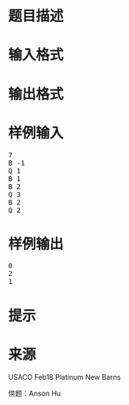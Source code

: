 

# 题目描述



# 输入格式



# 输出格式



# 样例输入


<pre>7
B -1
Q 1
B 1
B 2
Q 3
B 2
Q 2
</pre>

# 样例输出


<pre>0
2
1
</pre>

# 提示



# 来源


<p>
USACO Feb18 Platinum New Barns
</p>
<p>
供题：Anson Hu
</p>
